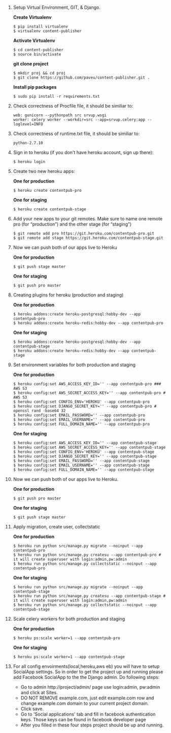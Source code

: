 1. Setup Virtual Environment, GIT, & Django.

	**Create Virtualenv**
	```
	$ pip install virtualenv
	$ virtualenv content-publisher
	```
	
	**Activate Virtualenv** 
	```
	$ cd content-publisher
	$ source bin/activate
	```

	**git clone project**
	```
	$ mkdir proj && cd proj
	$ git clone https://github.com/paveu/content-publisher.git .
	```
	
	**Install pip packages**
	```
	$ sudo pip install -r requirements.txt
	```

2. Check correctness of Procfile file, it should be similiar to:
	```
	web: gunicorn --pythonpath src srvup.wsgi
    worker: celery worker --workdir=src --app=srvup.celery:app --loglevel=INFO
	```
3. Check correctness of runtime.txt file, it should be similiar to:
	```
	python-2.7.10
	```

4. Sign in to heroku (if you don't have heroku account, sign up there):
	```
	$ heroku login
	```

5. Create two new heroku apps:

	**One for production**
	```
	$ heroku create contentpub-pro
	```
	
	**One for staging**
	```
	$ heroku create contentpub-stage
	```
	
6. Add your new apps to your git remotes. Make sure to name one remote pro (for “production”) and the other stage (for “staging”)

	```
    $ git remote add pro https://git.heroku.com/contentpub-pro.git
    $ git remote add stage https://git.heroku.com/contentpub-stage.git
	```

7. Now we can push both of our apps live to Heroku

	**One for production**
	```
	$ git push stage master
	```
	
	**One for staging**
	```
	$ git push pro master
	```

8. Creating plugins for heroku (production and staging)

	**One for production**
	```
	$ heroku addons:create heroku-postgresql:hobby-dev --app contentpub-pro
	$ heroku addons:create heroku-redis:hobby-dev --app contentpub-pro
	```	
	**One for staging**
	```
	$ heroku addons:create heroku-postgresql:hobby-dev --app contentpub-stage
	$ heroku addons:create heroku-redis:hobby-dev --app contentpub-stage
	```	

9. Set environment variables for both production and staging

	**One for production**
	```
    $ heroku config:set AWS_ACCESS_KEY_ID='' --app contentpub-pro ### AWS S3
    $ heroku config:set AWS_SECRET_ACCESS_KEY='' --app contentpub-pro # AWS S3
    $ heroku config:set CONFIG_ENV='HEROKU' --app contentpub-pro
    $ heroku config:set DJANGO_SECRET_KEY='' --app contentpub-pro # openssl rand -base64 32
    $ heroku config:set EMAIL_PASSWORD='' --app contentpub-pro
    $ heroku config:set EMAIL_USERNAME='' --app contentpub-pro
    $ heroku config:set FULL_DOMAIN_NAME='' --app contentpub-pro
    
	```	

	**One for staging**
	```
    $ heroku config:set AWS_ACCESS_KEY_ID='' --app contentpub-stage
    $ heroku config:set AWS_SECRET_ACCESS_KEY='' --app contentpub-stage
    $ heroku config:set CONFIG_ENV='HEROKU' --app contentpub-stage
    $ heroku config:set DJANGO_SECRET_KEY='' --app contentpub-stage
    $ heroku config:set EMAIL_PASSWORD='' --app contentpub-stage
    $ heroku config:set EMAIL_USERNAME='' --app contentpub-stage
    $ heroku config:set FULL_DOMAIN_NAME='' --app contentpub-stage

	```	

10. Now we can push both of our apps live to Heroku.

	**One for production**
	```
    $ git push pro master

	```
	**One for staging**
	```
    $ git push stage master
	```

11. Apply migration, create user, collectstatic

	**One for production**
	```
	$ heroku run python src/manage.py migrate --noinput --app contentpub-pro
	$ heroku run python src/manage.py createsu --app contentpub-pro # it will create superuser with login:admin,pw:admin
	$ heroku run python src/manage.py collectstatic --noinput --app contentpub-pro
	```

	**One for staging**
	```
	$ heroku run python src/manage.py migrate --noinput --app contentpub-stage
	$ heroku run python src/manage.py createsu --app contentpub-stage # it will create superuser with login:admin,pw:admin
	$ heroku run python src/manage.py collectstatic --noinput --app contentpub-stage
	```

12. Scale celery workers for both production and staging

	**One for production**
	```
    $ heroku ps:scale worker=1 --app contentpub-pro
	```
	
	**One for staging**
	```
    $ heroku ps:scale worker=1 --app contentpub-stage
	```

13. For all config envoirments(local,heroku,aws eb) you will have to setup SocialApp settings. So in order to get the project up and running please add Facebook SocialApp to the the Django admin. Do following steps:
	* Go to admin http://project/admin/ page use login:admin, pw:admin and click at Sites.
	* DO NOT REMOVE example.com, just edit example.com row and change example.com domain to your current project domain.
	* Click save.
	* Go to 'Social applications' tab and fill in facebook authentication keys. Those keys can be found in facebook developer page
	* After you filled in these four steps project should be up and running.

